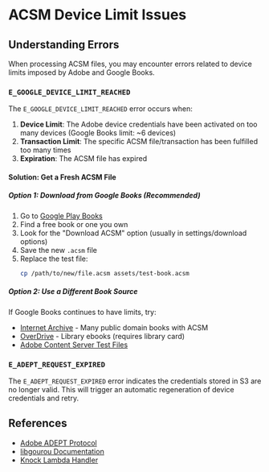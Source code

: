 # ACSM Device Limit Issues

## Understanding Errors

When processing ACSM files, you may encounter errors related to device limits imposed by Adobe and Google Books.

### `E_GOOGLE_DEVICE_LIMIT_REACHED`

The `E_GOOGLE_DEVICE_LIMIT_REACHED` error occurs when:

1. **Device Limit**: The Adobe device credentials have been activated on too many devices (Google Books limit: ~6 devices)
2. **Transaction Limit**: The specific ACSM file/transaction has been fulfilled too many times
3. **Expiration**: The ACSM file has expired

#### Solution: Get a Fresh ACSM File

##### Option 1: Download from Google Books (Recommended)

1. Go to [Google Play Books](https://play.google.com/books)
2. Find a free book or one you own
3. Look for the "Download ACSM" option (usually in settings/download options)
4. Save the new `.acsm` file
5. Replace the test file:
   ```bash
   cp /path/to/new/file.acsm assets/test-book.acsm
   ```

##### Option 2: Use a Different Book Source

If Google Books continues to have limits, try:

- [Internet Archive](https://archive.org/) - Many public domain books with ACSM
- [OverDrive](https://www.overdrive.com/) - Library ebooks (requires library card)
- [Adobe Content Server Test Files](https://www.adobe.com/solutions/ebook/digital-editions.html)

### `E_ADEPT_REQUEST_EXPIRED`

The `E_ADEPT_REQUEST_EXPIRED` error indicates the credentials stored in S3 are no longer valid. This will trigger an automatic regeneration of device credentials and retry.

## References

- [Adobe ADEPT Protocol](https://www.adobe.com/solutions/ebook/digital-editions.html)
- [libgourou Documentation](../deps/libgourou/README.md)
- [Knock Lambda Handler](../infrastructure/lambda/handler.py)
